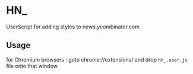 HN_
===

UserScript for adding styles to news.ycombinator.com

Usage
-----

for Chromium browsers :
goto chrome://extensions/ and drop `hn_.user.js` file onto that window.